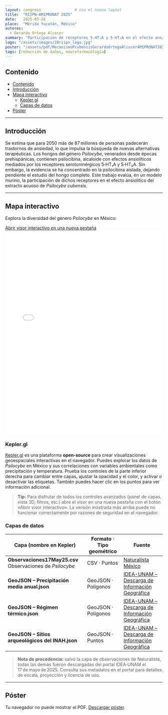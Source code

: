 ```yaml
---
layout: congreso               # usa el nuevo layout
title:  "RIIPN–AMIPRONAT 2025"
date:   2025-05-28
place:  "Mérida Yucatán, México"
autores:
  - Gerardo Ortega Alcocer
summary: "Participación de receptores 5-HT₁A y 5-HT₂A en el efecto ansiolítico del hongo completo *Psilocybe cubensis* en ratones"
logo: "/assets/images/20riipn_logo.jpg"
poster: "/assets/pdf/MecanismoPcubensisGerardoOrtegaAlcocerAMIPRONAT2025.pdf"
tags: [reducción de daños, neurofarmacología]
---
```


## Contenido
- [Contenido](#contenido)
- [Introducción](#introducción)
- [Mapa interactivo](#mapa-interactivo)
  - [Kepler.gl](#keplergl)
  - [Capas de datos](#capas-de-datos)
- [Póster](#póster)

---

## Introducción

Se estima que para 2050 más de 87 millones de personas padecerán trastornos de ansiedad, lo que impulsa la búsqueda de nuevas alternativas terapéuticas. Los hongos del género *Psilocybe*, venerados desde épocas prehispánicas, contienen psilocibina, alcaloide con efectos ansiolíticos mediados por los receptores serotoninérgicos 5‑HT₁A y 5‑HT₂A. Sin embargo, la evidencia se ha concentrado en la psilocibina aislada, dejando pendiente el estudio del hongo completo. Este trabajo evalúa, en un modelo murino, la participación de dichos receptores en el efecto ansiolítico del extracto acuoso de *Psilocybe cubensis*.

---

## Mapa interactivo

Explora la diversidad del género *Psilocybe* en México:

<a href="/assets/html/DiversidadPsilocybe.html" class="button" target="_blank">
  Abrir visor interactivo en una nueva pestaña
</a>

<iframe
  src="/assets/html/DiversidadPsilocybe.html"
  style="width:100%; height:650px; border:none;">
</iframe>

### Kepler.gl

[Kepler.gl](https://kepler.gl) es una plataforma **open‑source** para crear visualizaciones geoespaciales interactivas en el navegador. Puedes explorar los datos de *Psilocybe* en México y sus correlaciones con variables ambientales como precipitación y temperatura. Prueba los controles de la parte inferior derecha para cambiar entre capas, ajustar la opacidad y el color, y activar o desactivar las etiquetas. También puedes hacer clic en los puntos para ver información adicional.
> **Tip:** Para disfrutar de todos los controles avanzados (panel de capas, vista 3D, filtros, etc.) abre el visor en una nueva pestaña con el botón «Abrir visor interactivo». La versión mostrada más arriba puede no funcionar correctamente por razones de seguridad en el navegador.

### Capas de datos

| Capa (nombre en Kepler)                                      | Formato · Tipo geométrico | Fuente                                                                                       |
| ------------------------------------------------------------ | ------------------------- | -------------------------------------------------------------------------------------------- |
| **Observaciones17May25.csv**<br>Observaciones de *Psilocybe* | CSV · Puntos              | [Naturalista México](https://www.naturalista.mx/)                                            |
| **GeoJSON – Precipitación media anual.json**                 | GeoJSON · Polígonos       | [IDEA-UNAM – Descarga de Información Geográfica](https://www.gits.igg.unam.mx/idea/descarga) |
| **GeoJSON – Régimen térmico.json**                           | GeoJSON · Polígonos       | [IDEA-UNAM – Descarga de Información Geográfica](https://www.gits.igg.unam.mx/idea/descarga) |
| **GeoJSON – Sitios arqueológicos del INAH.json**             | GeoJSON · Puntos          | [IDEA-UNAM – Descarga de Información Geográfica](https://www.gits.igg.unam.mx/idea/descarga) |

> **Nota de procedencia:** salvo la capa de observaciones de Naturalista, todas las demás fueron descargadas del portal IDEA‑UNAM el 17 de mayo de 2025. Consulta sus metadatos en el portal para detalles de escala, proyección y licencia de uso.

---

## Póster

<object data="{{ page.poster | relative_url }}#page=1" type="application/pdf" width="100%" height="600">
  <p>Tu navegador no puede mostrar el PDF. <a href="{{ page.poster | relative_url }}">Descargar póster</a>.</p>
</object>